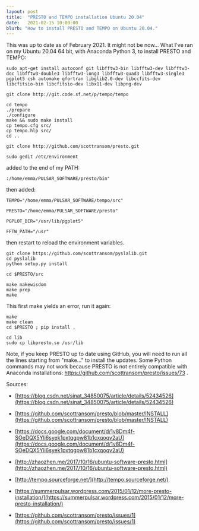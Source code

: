 ```yaml
---
layout: post
title:  "PRESTO and TEMPO installation Ubuntu 20.04"
date:   2021-02-15 10:00:00
blurb: "How to install PRESTO and TEMPO on Ubuntu 20.04."
---
```


This was up to date as of February 2021. It might not be now...
What I've ran on my Ubuntu 20.04 64 bit, with Anaconda Python 3, to install PRESTO and TEMPO:

	sudo apt-get install autoconf git libfftw3-bin libfftw3-dev libfftw3-doc libfftw3-double3 libfftw3-long3 libfftw3-quad3 libfftw3-single3 pgplot5 csh automake gfortran libglib2.0-dev libccfits-dev  libcfitsio-bin libcfitsio-dev libx11-dev libpng-dev

	git clone http://git.code.sf.net/p/tempo/tempo

	cd tempo
	./prepare
	./configure
	make && sudo make install
	cp tempo.cfg src/
	cp tempo.hlp src/
	cd ..

	git clone http://github.com/scottransom/presto.git

	sudo gedit /etc/environment

added to the end of my PATH:

	:/home/emma/PULSAR_SOFTWARE/presto/bin"

then added:

	TEMPO="/home/emma/PULSAR_SOFTWARE/tempo/src"

	PRESTO="/home/emma/PULSAR_SOFTWARE/presto"

	PGPLOT_DIR="/usr/lib/pgplot5"

	FFTW_PATH="/usr"

then restart to reload the environment variables.

	git clone https://github.com/scottransom/pyslalib.git
	cd pyslalib
	python setup.py install

	cd $PRESTO/src
	
	make makewisdom
	make prep
	make
	
This first make yields	an error, run it again:
	
	make
	make clean
	cd $PRESTO ; pip install .

	cd lib
	sudo cp libpresto.so /usr/lib


Note, if you keep PRESTO up to date using GitHub, you will need to run all the lines starting from "make..." to install the updates.
Some Python commands may not work because PRESTO is not entirely compatible with Anaconda installations: https://github.com/scottransom/presto/issues/73 . 

Sources:

- [https://blog.csdn.net/sinat_34850075/article/details/52434526](https://blog.csdn.net/sinat_34850075/article/details/52434526)

- [https://github.com/scottransom/presto/blob/master/INSTALL](https://github.com/scottransom/presto/blob/master/INSTALL)

- [https://docs.google.com/document/d/1v8Dm4f-SOeDQX5Yli6syek1pxtqgpw81b1cxqoqv2aU](https://docs.google.com/document/d/1v8Dm4f-SOeDQX5Yli6syek1pxtqgpw81b1cxqoqv2aU)

- [http://zhaozhen.me/2017/10/16/ubuntu-software-presto.html](http://zhaozhen.me/2017/10/16/ubuntu-software-presto.html)

- [http://tempo.sourceforge.net/](http://tempo.sourceforge.net/)

- [https://summerpulsar.wordpress.com/2015/01/12/more-presto-installation/](https://summerpulsar.wordpress.com/2015/01/12/more-presto-installation/)

- [https://github.com/scottransom/presto/issues/1](https://github.com/scottransom/presto/issues/1)
